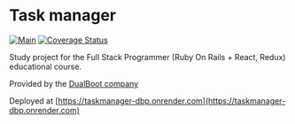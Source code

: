# Task manager
[![Main](https://github.com/ushachev/taskmanager-dualboot/actions/workflows/main.yml/badge.svg)](https://github.com/ushachev/taskmanager-dualboot/actions/workflows/main.yml)
[![Coverage Status](https://coveralls.io/repos/github/ushachev/taskmanager-dualboot/badge.svg)](https://coveralls.io/github/ushachev/taskmanager-dualboot)

Study project for the Full Stack Programmer (Ruby On Rails + React, Redux) educational course.

Provided by the [DualBoot company](https://learn.dualboot.ru/)

Deployed at [https://taskmanager-dbp.onrender.com](https://taskmanager-dbp.onrender.com)